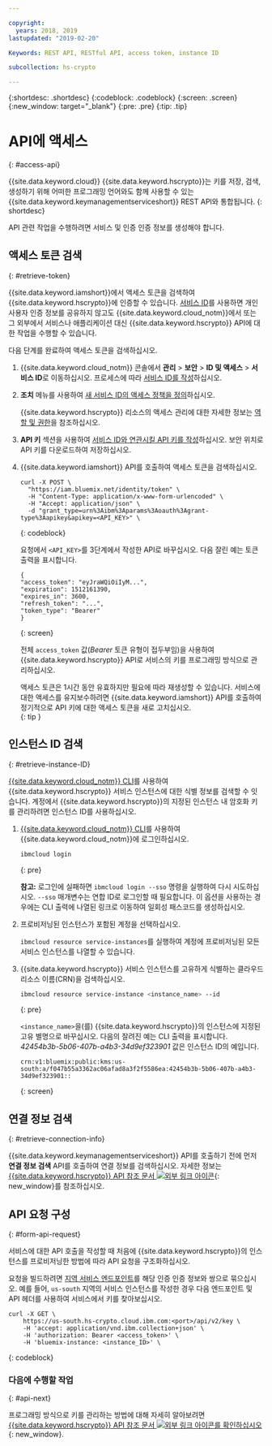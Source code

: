 ```yaml
---

copyright:
  years: 2018, 2019
lastupdated: "2019-02-20"

Keywords: REST API, RESTful API, access token, instance ID

subcollection: hs-crypto

---
```


{:shortdesc: .shortdesc}
{:codeblock: .codeblock}
{:screen: .screen}
{:new_window: target="_blank"}
{:pre: .pre}
{:tip: .tip}

# API에 액세스
{: #access-api}

{{site.data.keyword.cloud}} {{site.data.keyword.hscrypto}}는 키를 저장, 검색, 생성하기 위해 어떠한 프로그래밍 언어와도 함께 사용할 수 있는 {{site.data.keyword.keymanagementserviceshort}} REST API와 통합됩니다.
{: shortdesc}

API 관련 작업을 수행하려면 서비스 및 인증 인증 정보를 생성해야 합니다.

## 액세스 토큰 검색
{: #retrieve-token}

{{site.data.keyword.iamshort}}에서 액세스 토큰을 검색하여 {{site.data.keyword.hscrypto}}에 인증할 수 있습니다. [서비스 ID](/docs/iam/serviceid.html#serviceids)를 사용하면 개인 사용자 인증 정보를 공유하지 않고도 {{site.data.keyword.cloud_notm}}에서 또는 그 외부에서 서비스나 애플리케이션 대신 {{site.data.keyword.hscrypto}} API에 대한 작업을 수행할 수 있습니다.  

<!-- If you want to authenticate with your user credentials, you can retrieve your token by running `ibmcloud iam oauth-tokens` in the [{{site.data.keyword.cloud_notm}} CLI](/docs/cli/index.html#overview).
{: tip} -->

다음 단계를 완료하여 액세스 토큰을 검색하십시오.

1. {{site.data.keyword.cloud_notm}} 콘솔에서 **관리** &gt; **보안** &gt; **ID 및 액세스** &gt; **서비스 ID**로 이동하십시오. 프로세스에 따라 [서비스 ID를 작성](/docs/iam/serviceid.html#creating-a-service-id)하십시오.
2. **조치** 메뉴를 사용하여 [새 서비스 ID의 액세스 정책을 정의](/docs/iam/serviceidaccess.html)하십시오.

    {{site.data.keyword.hscrypto}} 리소스의 액세스 관리에 대한 자세한 정보는 [역할 및 권한](/docs/services/hs-crypto/manage-access.html#roles)을 참조하십시오.
3. **API 키** 섹션을 사용하여 [서비스 ID와 연관시킬 API 키를 작성](/docs/iam/serviceid_keys.html#serviceidapikeys)하십시오. 보안 위치로 API 키를 다운로드하여 저장하십시오.
4. {{site.data.keyword.iamshort}} API를 호출하여 액세스 토큰을 검색하십시오.

    ```cURL
    curl -X POST \
      "https://iam.bluemix.net/identity/token" \
      -H "Content-Type: application/x-www-form-urlencoded" \
      -H "Accept: application/json" \
      -d "grant_type=urn%3Aibm%3Aparams%3Aoauth%3Agrant-type%3Aapikey&apikey=<API_KEY>" \
    ```
    {: codeblock}

    요청에서 `<API_KEY>`를 3단계에서 작성한 API로 바꾸십시오. 다음 잘린 예는 토큰 출력을 표시합니다.

    ```
    {
    "access_token": "eyJraWQiOiIyM...",
    "expiration": 1512161390,
    "expires_in": 3600,
    "refresh_token": "...",
    "token_type": "Bearer"
    }
    ```
    {: screen}

    전체 `access_token` 값(_Bearer_ 토큰 유형이 접두부임)을 사용하여 {{site.data.keyword.hscrypto}} API로 서비스의 키를 프로그래밍 방식으로 관리하십시오.

    액세스 토큰은 1시간 동안 유효하지만 필요에 따라 재생성할 수 있습니다. 서비스에 대한 액세스를 유지보수하려면 {{site.data.keyword.iamshort}} API를 호출하여 정기적으로 API 키에 대한 액세스 토큰을 새로 고치십시오.   
    {: tip }

## 인스턴스 ID 검색
{: #retrieve-instance-ID}

[{{site.data.keyword.cloud_notm}} CLI](/docs/cli/index.html#overview)를 사용하여 {{site.data.keyword.hscrypto}} 서비스 인스턴스에 대한 식별 정보를 검색할 수 잇습니다. 계정에서 {{site.data.keyword.hscrypto}}의 지정된 인스턴스 내 암호화 키를 관리하려면 인스턴스 ID를 사용하십시오.

1. [{{site.data.keyword.cloud_notm}} CLI](/docs/cli/index.html#overview)를 사용하여 {{site.data.keyword.cloud_notm}}에 로그인하십시오.

    ```sh
    ibmcloud login
    ```
    {: pre}

    **참고:** 로그인에 실패하면 `ibmcloud login --sso` 명령을 실행하여 다시 시도하십시오. `--sso` 매개변수는 연합 ID로 로그인할 때 필요합니다. 이 옵션을 사용하는 경우에는 CLI 출력에 나열된 링크로 이동하여 일회성 패스코드를 생성하십시오.

2. 프로비저닝된 인스턴스가 포함된 계정을 선택하십시오.

    `ibmcloud resource service-instances`를 실행하여 계정에 프로비저닝된 모든 서비스 인스턴스를 나열할 수 있습니다.

3. {{site.data.keyword.hscrypto}} 서비스 인스턴스를 고유하게 식별하는 클라우드 리소스 이름(CRN)을 검색하십시오.

    ```sh
    ibmcloud resource service-instance <instance_name> --id
    ```
    {: pre}

    `<instance_name>`을(를) {{site.data.keyword.hscrypto}}의 인스턴스에 지정된 고유 별명으로 바꾸십시오. 다음의 잘려진 예는 CLI 출력을 표시합니다. _42454b3b-5b06-407b-a4b3-34d9ef323901_ 값은 인스턴스 ID의 예입니다.

    ```
    crn:v1:bluemix:public:kms:us-south:a/f047b55a3362ac06afad8a3f2f5586ea:42454b3b-5b06-407b-a4b3-34d9ef323901::
    ```
    {: screen}

## 연결 정보 검색
{: #retrieve-connection-info}

{{site.data.keyword.keymanagementserviceshort}} API를 호출하기 전에 먼저 **연결 정보 검색** API를 호출하여 연결 정보를 검색하십시오. 자세한 정보는 [{{site.data.keyword.hscrypto}} API 참조 문서 ![외부 링크 아이콘](../../icons/launch-glyph.svg "외부 링크 아이콘")](https://{DomainName}/apidocs/hs-crypto){: new_window}를 참조하십시오.

## API 요청 구성
{: #form-api-request}

서비스에 대한 API 호출을 작성할 때 처음에 {{site.data.keyword.hscrypto}}의 인스턴스를 프로비저닝한 방법에 따라 API 요청을 구조화하십시오.

요청을 빌드하려면 [지역 서비스 엔드포인트](/docs/services/hs-crypto/regions.html)를 해당 인증 인증 정보와 쌍으로 묶으십시오. 예를 들어, `us-south` 지역의 서비스 인스턴스를 작성한 경우 다음 엔드포인트 및 API 헤더를 사용하여 서비스에서 키를 찾아보십시오.

```cURL
curl -X GET \
    https://us-south.hs-crypto.cloud.ibm.com:<port>/api/v2/key \
    -H 'accept: application/vnd.ibm.collection+json' \
    -H 'authorization: Bearer <access_token>' \
    -H 'bluemix-instance: <instance_ID>' \
```
{: codeblock}

### 다음에 수행할 작업
{: #api-next}

프로그래밍 방식으로 키를 관리하는 방법에 대해 자세히 알아보려면 [{{site.data.keyword.hscrypto}} API 참조 문서 ![외부 링크 아이콘](../../icons/launch-glyph.svg "외부 링크 아이콘")를 확인하십시오](https://{DomainName}/apidocs/hs-crypto){: new_window}.

<!-- To see an example of how keys stored in {{site.data.keyword.hscrypto}} can work to encrypt and decrypt data, [check out the sample app in GitHub ![External link icon](../../icons/launch-glyph.svg "External link icon")](https://github.com/IBM-Bluemix/key-protect-helloworld-python){: new_window}. -->
